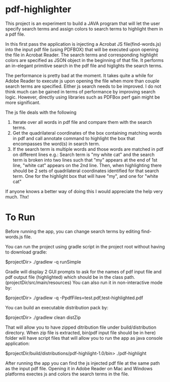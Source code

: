 pdf-highlighter
===============

This project is an experiment to build a JAVA program that will let the user specify search terms and assign colors to search terms to highlight them in a pdf file.

In this first pass the application is injecting a Acrobat JS file(find-words.js) into the input pdf file (using PDFBOX) that will be executed upon opening the file in Acrobat Reader. The search terms and corresponding highlight colors are specified as JSON object in the beginning of that file. It performs an in-elegant primitive search in the pdf file and higlights the search terms.

The performance is pretty bad at the moment. It takes quite a while for Adobe Reader to execute js upon opening the file when more than couple search terms are specified. Either js search needs to be improved. I do not think much can be gained in terms of performance by improving search logic. However, directly using libraries such as PDFBox perf gain might be more significant.

The js file deals with the following

1. Iterate over all words in pdf file and compare them with the search terms.
2. Get the quadrilateral coordinates of the box containing matching words in pdf and call annotate command to highlight the box that encompasses the word(s) in search term.
3. If the search term is multiple words and those words are matched in pdf on different lines e.g.: Search term is "my white cat" and the search term is broken into two lines such that "my" appears at the end of 1st line, "white cat" appears on the 2nd line. Then, when highlighting there should be 2 sets of quadrilateral coordinates identified for that search term. One for the highlight box that will have "my", and one for "white cat"

If anyone knows a better way of doing this I would appreciate the help very much. Thx!

To Run
======

Before running the app, you can change search terms by editing find-words.js file. 

You can run the project using gradle script in the project root without having to download gradle:

$projectDir> ./gradlew -q runSimple

Gradle will display 2 GUI prompts to ask for the names of pdf input file and pdf output file (highlighted) which should be in the class path. (projectDir/src/main/resources) You can also run it in non-interactive mode by:

$projectDir> ./gradlew -q -PpdfFiles=test.pdf,test-highlighted.pdf

You can build an executable distribution pack by:

$projectDir> ./gradlew clean distZip

That will allow you to have zipped ditribution file under build/distribution directory. When zip file is extracted, bin(pdf input file should be in here) folder will have script files that will allow you to run the app as java console application:

$projectDir/build/distributions/pdf-highlight-1.0/bin> ./pdf-highlight

After running the app you can find the js injected pdf file at the same path as the input pdf file. Opening it in Adobe Reader on Mac and Windows platforms exectes js and colors the search terms in the file.
